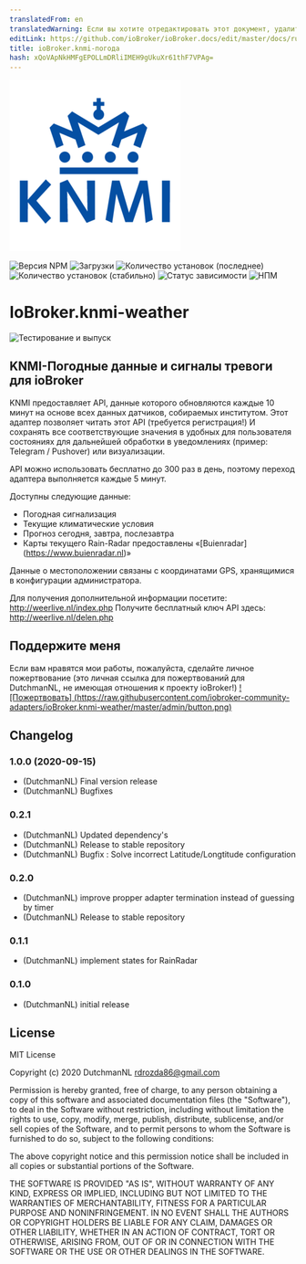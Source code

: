 ```yaml
---
translatedFrom: en
translatedWarning: Если вы хотите отредактировать этот документ, удалите поле «translationFrom», в противном случае этот документ будет снова автоматически переведен
editLink: https://github.com/ioBroker/ioBroker.docs/edit/master/docs/ru/adapterref/iobroker.knmi-weather/README.md
title: ioBroker.knmi-погода
hash: xQoVApNkHMFgEPOLLmDRliIMEH9gUkuXr61thF7VPAg=
---
```

![Логотип](../../../en/adapterref/iobroker.knmi-weather/admin/knmi-weather.png)

![Версия NPM](http://img.shields.io/npm/v/iobroker.knmi-weather.svg)
![Загрузки](https://img.shields.io/npm/dm/iobroker.knmi-weather.svg)
![Количество установок (последнее)](http://iobroker.live/badges/knmi-weather-installed.svg)
![Количество установок (стабильно)](http://iobroker.live/badges/knmi-weather-stable.svg)
![Статус зависимости](https://img.shields.io/david/iobroker-community-adapters/ioBroker.knmi-weather.svg)
![НПМ](https://nodei.co/npm/ioBroker.knmi-weather.png?downloads=true)

# IoBroker.knmi-weather
![Тестирование и выпуск](https://github.com/iobroker-community-adapters/ioBroker.coronavirus-statistics/workflows/Test%20and%20Release/badge.svg)

## KNMI-Погодные данные и сигналы тревоги для ioBroker
KNMI предоставляет API, данные которого обновляются каждые 10 минут на основе всех данных датчиков, собираемых институтом.
Этот адаптер позволяет читать этот API (требуется регистрация!) И сохранять все соответствующие значения в удобных для пользователя состояниях для дальнейшей обработки в уведомлениях (пример: Telegram / Pushover) или визуализации.

API можно использовать бесплатно до 300 раз в день, поэтому переход адаптера выполняется каждые 5 минут.

Доступны следующие данные:

* Погодная сигнализация
* Текущие климатические условия
* Прогноз сегодня, завтра, послезавтра
* Карты текущего Rain-Radar предоставлены «[Buienradar] (https://www.buienradar.nl)»

Данные о местоположении связаны с координатами GPS, хранящимися в конфигурации администратора.

Для получения дополнительной информации посетите: http://weerlive.nl/index.php Получите бесплатный ключ API здесь: http://weerlive.nl/delen.php

## Поддержите меня
Если вам нравятся мои работы, пожалуйста, сделайте личное пожертвование (это личная ссылка для пожертвований для DutchmanNL, не имеющая отношения к проекту ioBroker!) [![Пожертвовать] (https://raw.githubusercontent.com/iobroker-community-adapters/ioBroker.knmi-weather/master/admin/button.png)](http://paypal.me/DutchmanNL)

## Changelog
<!--
	Placeholder for the next version (at the beginning of the line):
	### __WORK IN PROGRESS__
-->

### 1.0.0 (2020-09-15)
* (DutchmanNL) Final version release
* (DutchmanNL) Bugfixes

### 0.2.1
* (DutchmanNL) Updated dependency's
* (DutchmanNL) Release to stable repository
* (DutchmanNL) Bugfix : Solve incorrect Latitude/Longtitude configuration

### 0.2.0
* (DutchmanNL) improve propper adapter termination instead of guessing by timer
* (DutchmanNL) Release to stable repository

### 0.1.1
* (DutchmanNL) implement states for RainRadar

### 0.1.0
* (DutchmanNL) initial release

## License
MIT License

Copyright (c) 2020 DutchmanNL <rdrozda86@gmail.com>

Permission is hereby granted, free of charge, to any person obtaining a copy
of this software and associated documentation files (the "Software"), to deal
in the Software without restriction, including without limitation the rights
to use, copy, modify, merge, publish, distribute, sublicense, and/or sell
copies of the Software, and to permit persons to whom the Software is
furnished to do so, subject to the following conditions:

The above copyright notice and this permission notice shall be included in all
copies or substantial portions of the Software.

THE SOFTWARE IS PROVIDED "AS IS", WITHOUT WARRANTY OF ANY KIND, EXPRESS OR
IMPLIED, INCLUDING BUT NOT LIMITED TO THE WARRANTIES OF MERCHANTABILITY,
FITNESS FOR A PARTICULAR PURPOSE AND NONINFRINGEMENT. IN NO EVENT SHALL THE
AUTHORS OR COPYRIGHT HOLDERS BE LIABLE FOR ANY CLAIM, DAMAGES OR OTHER
LIABILITY, WHETHER IN AN ACTION OF CONTRACT, TORT OR OTHERWISE, ARISING FROM,
OUT OF OR IN CONNECTION WITH THE SOFTWARE OR THE USE OR OTHER DEALINGS IN THE
SOFTWARE.